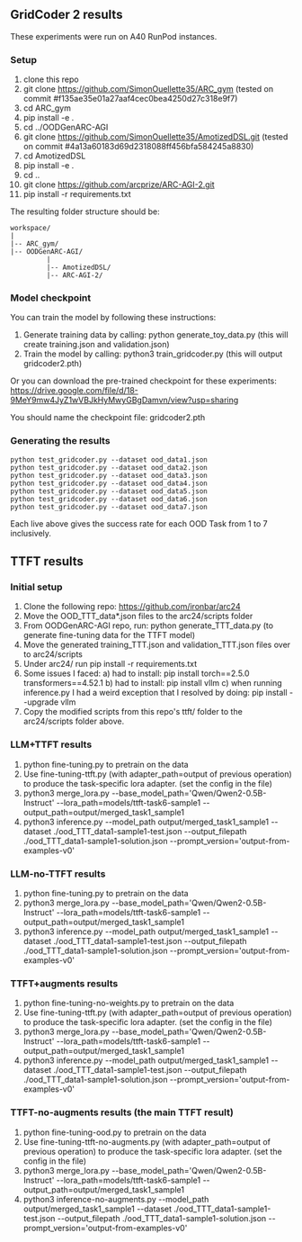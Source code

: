 ## GridCoder 2 results

These experiments were run on A40 RunPod instances.

### Setup
1. clone this repo
2. git clone https://github.com/SimonOuellette35/ARC_gym (tested on commit #f135ae35e01a27aaf4cec0bea4250d27c318e9f7)
3. cd ARC_gym
4. pip install -e .
5. cd ../OODGenARC-AGI
6. git clone https://github.com/SimonOuellette35/AmotizedDSL.git (tested on commit #4a13a60183d69d2318088ff456bfa584245a8830)
7. cd AmotizedDSL
8. pip install -e .
9. cd ..
10. git clone https://github.com/arcprize/ARC-AGI-2.git
11. pip install -r requirements.txt
    
The resulting folder structure should be:

    workspace/
    |
    |-- ARC_gym/
    |-- OODGenARC-AGI/
             |
             |-- AmotizedDSL/
             |-- ARC-AGI-2/

### Model checkpoint
You can train the model by following these instructions:
1. Generate training data by calling: python generate_toy_data.py (this will create training.json and validation.json)
2. Train the model by calling: python3 train_gridcoder.py (this will output gridcoder2.pth)

Or you can download the pre-trained checkpoint for these experiments: https://drive.google.com/file/d/18-9MeY9mw4JyZ1wVBJkHyMwyGBgDamvn/view?usp=sharing

You should name the checkpoint file: gridcoder2.pth

### Generating the results
 
    python test_gridcoder.py --dataset ood_data1.json
    python test_gridcoder.py --dataset ood_data2.json
    python test_gridcoder.py --dataset ood_data3.json
    python test_gridcoder.py --dataset ood_data4.json
    python test_gridcoder.py --dataset ood_data5.json
    python test_gridcoder.py --dataset ood_data6.json
    python test_gridcoder.py --dataset ood_data7.json
   
Each live above gives the success rate for each OOD Task from 1 to 7 inclusively.

## TTFT results

### Initial setup
1. Clone the following repo: https://github.com/ironbar/arc24
2. Move the OOD_TTT_data*.json files to the arc24/scripts folder
3. From OODGenARC-AGI repo, run: python generate_TTT_data.py (to generate fine-tuning data for the TTFT model)
4. Move the generated training_TTT.json and validation_TTT.json files over to arc24/scripts
5. Under arc24/ run pip install -r requirements.txt
6. Some issues I faced:
   a) had to install: pip install torch==2.5.0 transformers==4.52.1
   b) had to install: pip install vllm
   c) when running inference.py I had a weird exception that I resolved by doing: pip install --upgrade vllm
7. Copy the modified scripts from this repo's ttft/ folder to the arc24/scripts folder above.

### LLM+TTFT results
1. python fine-tuning.py to pretrain on the data
2. Use fine-tuning-ttft.py (with adapter_path=output of previous operation) to produce the task-specific lora adapter. (set the config in the file)
3. python3 merge_lora.py --base_model_path='Qwen/Qwen2-0.5B-Instruct' --lora_path=models/ttft-task6-sample1 --output_path=output/merged_task1_sample1
4. python3 inference.py --model_path output/merged_task1_sample1 --dataset ./ood_TTT_data1-sample1-test.json --output_filepath ./ood_TTT_data1-sample1-solution.json --prompt_version='output-from-examples-v0'

### LLM-no-TTFT results
1. python fine-tuning.py to pretrain on the data
2. python3 merge_lora.py --base_model_path='Qwen/Qwen2-0.5B-Instruct' --lora_path=models/ttft-task6-sample1 --output_path=output/merged_task1_sample1
3. python3 inference.py --model_path output/merged_task1_sample1 --dataset ./ood_TTT_data1-sample1-test.json --output_filepath ./ood_TTT_data1-sample1-solution.json --prompt_version='output-from-examples-v0'

### TTFT+augments results
1. python fine-tuning-no-weights.py to pretrain on the data
2. Use fine-tuning-ttft.py (with adapter_path=output of previous operation) to produce the task-specific lora adapter. (set the config in the file)
3. python3 merge_lora.py --base_model_path='Qwen/Qwen2-0.5B-Instruct' --lora_path=models/ttft-task6-sample1 --output_path=output/merged_task1_sample1
4. python3 inference.py --model_path output/merged_task1_sample1 --dataset ./ood_TTT_data1-sample1-test.json --output_filepath ./ood_TTT_data1-sample1-solution.json --prompt_version='output-from-examples-v0'

### TTFT-no-augments results (the main TTFT result)
1. python fine-tuning-ood.py to pretrain on the data
2. Use fine-tuning-ttft-no-augments.py (with adapter_path=output of previous operation) to produce the task-specific lora adapter. (set the config in the file)
3. python3 merge_lora.py --base_model_path='Qwen/Qwen2-0.5B-Instruct' --lora_path=models/ttft-task6-sample1 --output_path=output/merged_task1_sample1
4. python3 inference-no-augments.py --model_path output/merged_task1_sample1 --dataset ./ood_TTT_data1-sample1-test.json --output_filepath ./ood_TTT_data1-sample1-solution.json --prompt_version='output-from-examples-v0'



